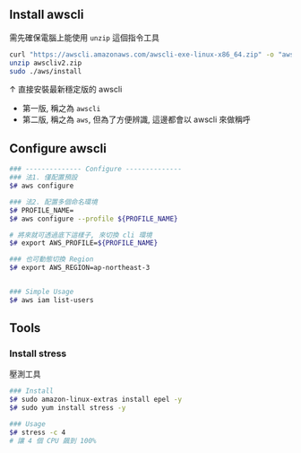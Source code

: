 

## Install awscli

需先確保電腦上能使用 `unzip` 這個指令工具

```bash
curl "https://awscli.amazonaws.com/awscli-exe-linux-x86_64.zip" -o "awscliv2.zip"
unzip awscliv2.zip
sudo ./aws/install
```

↑ 直接安裝最新穩定版的 awscli

- 第一版, 稱之為 `awscli`
- 第二版, 稱之為 `aws`, 但為了方便辨識, 這邊都會以 awscli 來做稱呼


## Configure awscli

```bash
### -------------- Configure --------------
### 法1. 僅配置預設
$# aws configure

### 法2. 配置多個命名環境
$# PROFILE_NAME=
$# aws configure --profile ${PROFILE_NAME}

# 將來就可透過底下這樣子, 來切換 cli 環境
$# export AWS_PROFILE=${PROFILE_NAME}

### 也可動態切換 Region
$# export AWS_REGION=ap-northeast-3


### Simple Usage
$# aws iam list-users
```


## Tools

### Install stress

壓測工具

```bash
### Install
$# sudo amazon-linux-extras install epel -y
$# sudo yum install stress -y

### Usage
$# stress -c 4
# 讓 4 個 CPU 飆到 100%
```

